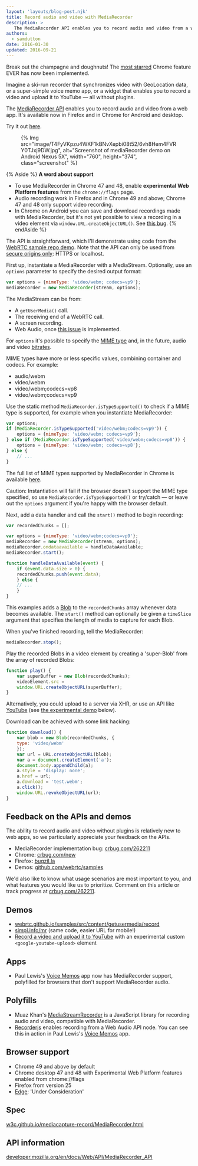 ```yaml
---
layout: 'layouts/blog-post.njk'
title: Record audio and video with MediaRecorder 
description: >
   The MediaRecorder API enables you to record audio and video from a web app. It's available now in Firefox and in Chrome for Android and desktop.
authors:
  - samdutton
date: 2016-01-30
updated: 2016-09-21
---
```



Break out the champagne and doughnuts!  The [most starred](https://code.google.com/p/chromium/issues/detail?id=113676) Chrome feature EVER has now been implemented.

Imagine a ski-run recorder that synchronizes video with GeoLocation data, or a super-simple voice memo app, or a widget that enables you to record a video and upload it to YouTube — all without plugins.

The [MediaRecorder API](https://developer.mozilla.org/docs/Web/API/MediaRecorder_API) enables you to record audio and video from a web app. It's available now in Firefox and in Chrome for Android and desktop.

Try it out [here](https://webrtc.github.io/samples/src/content/getusermedia/record).

<figure>
{% Img src="image/T4FyVKpzu4WKF1kBNvXepbi08t52/6vh8Hem4FVRY0TJxj9DW.jpg", alt="Screenshot of mediaRecorder demo on Android Nexus 5X", width="760", height="374", class="screenshot" %}
</figure>

{% Aside %}
**A word about support**
- To use MediaRecorder in Chrome 47 and 48, enable **experimental Web Platform features** from the `chrome://flags` page.
- Audio recording work in Firefox and in Chrome 49 and above; Chrome 47 and 48 only support video recording.
- In Chrome on Android you can save and download recordings made with MediaRecorder, but it's not yet possible to view a recording in a video element via `window.URL.createObjectURL()`. See [this bug](https://code.google.com/p/chromium/issues/detail?id=253465).
{% endAside %}


The API is straightforward, which I'll demonstrate using code from the [WebRTC sample repo demo](https://webrtc.github.io/samples/src/content/getusermedia/record). Note that the API can only be used from [secure origins only](https://www.chromium.org/Home/chromium-security/deprecating-powerful-features-on-insecure-origins): HTTPS or localhost.

First up, instantiate a MediaRecorder with a MediaStream. Optionally, use an `options` parameter to specify the desired output format:

```js
var options = {mimeType: 'video/webm; codecs=vp9'};
mediaRecorder = new MediaRecorder(stream, options);
```    

The MediaStream can be from:

* A `getUserMedia()` call.
* The receiving end of a WebRTC call.
* A screen recording.
* Web Audio, once [this issue](https://codereview.chromium.org/1579693006) is implemented.

For `options` it's possible to specify the [MIME type](https://developer.mozilla.org/docs/Web/API/MediaRecorder/MediaRecorder) and, in the future, audio and video [bitrates](https://developer.mozilla.org/docs/Web/API/MediaRecorder/MediaRecorder).

MIME types have more or less specific values, combining container and codecs. For example:

* audio/webm
* video/webm
* video/webm;codecs=vp8
* video/webm;codecs=vp9

Use the static method `MediaRecorder.isTypeSupported()` to check if a MIME type is supported, for example when you instantiate MediaRecorder:

```js
var options;
if (MediaRecorder.isTypeSupported('video/webm;codecs=vp9')) {
    options = {mimeType: 'video/webm; codecs=vp9'};
} else if (MediaRecorder.isTypeSupported('video/webm;codecs=vp8')) {
    options = {mimeType: 'video/webm; codecs=vp8'};
} else {
    // ...
}
```   

The full list of MIME types supported by MediaRecorder in Chrome is available [here](https://code.google.com/p/chromium/codesearch#chromium/src/third_party/WebKit/LayoutTests/fast/mediarecorder/MediaRecorder-isTypeSupported.html).

Caution: Instantiation will fail if the browser doesn't support the MIME type specified, so use `MediaRecorder.isTypeSupported()` or try/catch — or leave out the `options` argument if you're happy with the browser default.

Next, add a data handler and call the `start()` method to begin recording:


```js
var recordedChunks = [];

var options = {mimeType: 'video/webm;codecs=vp9'};
mediaRecorder = new MediaRecorder(stream, options);
mediaRecorder.ondataavailable = handleDataAvailable;
mediaRecorder.start();

function handleDataAvailable(event) {
    if (event.data.size > 0) {
    recordedChunks.push(event.data);
    } else {
    // ...
    }
}
```   

This examples adds a [Blob](https://developer.mozilla.org/docs/Web/API/Blob) to the `recordedChunks` array whenever data becomes available. The `start()` method can optionally be given a `timeSlice` argument that specifies the length of media  to capture for each Blob.

When you've finished recording, tell the MediaRecorder:

```js
mediaRecorder.stop();
```    

Play the recorded Blobs in a video element by creating a 'super-Blob' from the array of recorded Blobs:


```js
function play() {
    var superBuffer = new Blob(recordedChunks);
    videoElement.src =
    window.URL.createObjectURL(superBuffer);
}
```    

Alternatively, you could upload to a server via XHR, or use an API like [YouTube](/youtube/v3/code_samples/javascript#upload_video) (see [the experimental demo](https://jeffy.info/google-youtube-upload/components/google-youtube-upload/demo/) below).

Download can be achieved with some link hacking:

```js
function download() {
    var blob = new Blob(recordedChunks, {
    type: 'video/webm'
    });
    var url = URL.createObjectURL(blob);
    var a = document.createElement('a');
    document.body.appendChild(a);
    a.style = 'display: none';
    a.href = url;
    a.download = 'test.webm';
    a.click();
    window.URL.revokeObjectURL(url);
}
```    

## Feedback on the APIs and demos

The ability to record audio and video without plugins is relatively new to web apps, so we particularly appreciate your feedback on the APIs.

* MediaRecorder implementation bug: [crbug.com/262211](https://crbug.com/262211)
* Chrome: [crbug.com/new](https://crbug.com/new)
* Firefox: [bugzil.la](https://bugzil.la)
* Demos: [github.com/webrtc/samples](https://github.com/webrtc/samples/issues/new)

We'd also like to know what usage scenarios are most important to you, and what features you would like us to prioritize. Comment on this article or track progress at [crbug.com/262211](https://crbug.com/262211).

## Demos

* [webrtc.github.io/samples/src/content/getusermedia/record](https://webrtc.github.io/samples/src/content/getusermedia/record/)
* [simpl.info/mr](https://simpl.info/mediarecorder) (same code, easier URL for mobile!)
* [Record a video and upload it to YouTube](https://jeffy.info/google-youtube-upload/components/google-youtube-upload/demo/) with an experimental custom `<google-youtube-upload>` element

## Apps

* Paul Lewis's [Voice Memos](https://voice-memos.appspot.com/) app now has MediaRecorder support, polyfilled for browsers that don't support MediaRecorder audio.

## Polyfills

* Muaz Khan's [MediaStreamRecorder](https://www.webrtc-experiment.com/msr/) is a JavaScript library for recording audio and video, compatible with MediaRecorder.
* [Recorderjs](https://github.com/mattdiamond/Recorderjs) enables recording from a Web Audio API node. You can see this in action in Paul Lewis's [Voice Memos](https://voice-memos.appspot.com/) app.

## Browser support

* Chrome 49 and above by default
* Chrome desktop 47 and 48 with Experimental Web Platform features enabled from chrome://flags
* Firefox from version 25
* [Edge](https://dev.windows.com/microsoft-edge/platform/status/mediarecorder): 'Under Consideration'

## Spec

[w3c.github.io/mediacapture-record/MediaRecorder.html](https://w3c.github.io/mediacapture-record/MediaRecorder.html)

## API information

[developer.mozilla.org/en/docs/Web/API/MediaRecorder_API](https://developer.mozilla.org/docs/Web/API/MediaRecorder_API)


